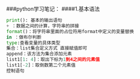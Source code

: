 ###python学习笔记：
####1.基本语法
~~~python
print(): 基本的输出语句
+ ：数据之间的计算，字符串的拼接
format()：将字符串里面的占位符用format中定义的变量替换
in ：做布尔判断
type:查看变量的具体类型
集合：list集合定义方式 直接赋值即可
append：该方法为集合添加元素
list1[1: 4]：取出下标为1到4之间的元素值
list1[-2]：取倒数第二个元素值
控制语句
~~~